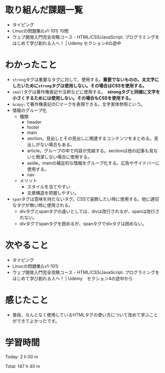 # 取り組んだ課題一覧
- タイピング
- Linucの問題集(Lv1-101) 10問
- ウェブ開発入門完全攻略コース - HTML/CSS/JavaScript. プログラミングをはじめて学び創れる人へ！ | Udemy セクション4の途中

# わかったこと
- `strong`タグは重要なタグに対して、使用する。**重要でないものの、太文字にしたいために`strong`タグは使用しない。その場合はCSSを使用する。**
- `small`タグは著作権表記や注釈などに使用する。　**strongタグと同様に文字を小さくするためには使用しない。その場合もCSSを使用する。**
- `&copy;`で著作権表記のCマークを表現できる。文字実体参照という。
- 情報のグループ化
  - 種類
    - header
    - footer
    - main
    - section。見出しとその見出しに関連するコンテンツをまとめる。見出しがない場合もある。
    - article。グループの中で内容が完結する。sectionは他の記事も見ないと簡潔しない場合に使用する。
    - aside。mainの補足的な情報をグループ化する。広告やサイドバーに使用する。
    - nav
  - メリット
    - スタイルを当てやすい
    - 文章構造を把握しやすい。
- `span`タグは意味を持たないタグ。CSSで装飾したい時に使用する。他に適切なタグが無い時に使用される。
  - divタグとspanタグの違いとしては、divは改行されるが、spanは改行されない。
  - divタグでspanタグを囲めるが、spanタグでdivタグは囲めない。


# 次やること
- タイピング
- Linucの問題集(Lv1-101)
- ウェブ開発入門完全攻略コース - HTML/CSS/JavaScript. プログラミングをはじめて学び創れる人へ！ | Udemy　セクション4の途中から

# 感じたこと
- 普段、なんとなく使用しているHTMLタグの使い方について改めて学ぶことができてよかったです。

# 学習時間
Today: 2 h 00 m

Total: 147 h 40 m


